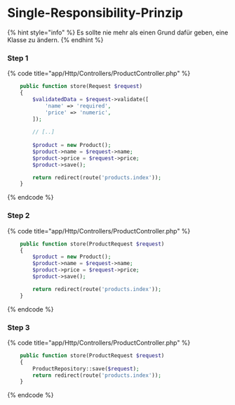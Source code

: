 # Single-Responsibility-Prinzip

{% hint style="info" %}
Es sollte nie mehr als einen Grund dafür geben, eine Klasse zu ändern.
{% endhint %}

### Step 1

{% code title="app/Http/Controllers/ProductController.php" %}
```php
    public function store(Request $request)
    {
        $validatedData = $request->validate([
            'name' => 'required',
            'price' => 'numeric',
        ]);
        
        // [..]
    
        $product = new Product();
        $product->name = $request->name;
        $product->price = $request->price;
        $product->save();

        return redirect(route('products.index'));
    }
```
{% endcode %}

### Step 2

{% code title="app/Http/Controllers/ProductController.php" %}
```php
    public function store(ProductRequest $request)
    {
        $product = new Product();
        $product->name = $request->name;
        $product->price = $request->price;
        $product->save();

        return redirect(route('products.index'));
    }
```
{% endcode %}

### Step 3

{% code title="app/Http/Controllers/ProductController.php" %}
```php
    public function store(ProductRequest $request)
    {
        ProductRepository::save($request);
        return redirect(route('products.index'));
    }
```
{% endcode %}

